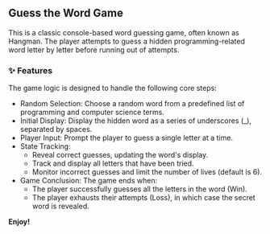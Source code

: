 ## Guess the Word Game   
This is a classic console-based word guessing game, often known as Hangman. The player attempts to guess a hidden programming-related word letter by letter before running out of attempts.

### ✨ Features  
The game logic is designed to handle the following core steps:
- Random Selection: Choose a random word from a predefined list of programming and computer science terms.
- Initial Display: Display the hidden word as a series of underscores (_), separated by spaces.
- Player Input: Prompt the player to guess a single letter at a time.
- State Tracking:
  - Reveal correct guesses, updating the word's display.
  - Track and display all letters that have been tried.
  - Monitor incorrect guesses and limit the number of lives (default is 6).
- Game Conclusion: The game ends when:
  - The player successfully guesses all the letters in the word (Win).
  - The player exhausts their attempts (Loss), in which case the secret word is revealed.  


**Enjoy!**
